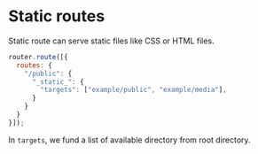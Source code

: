 # Static routes

Static route can serve static files like CSS or HTML files.

```javascript
router.route([{
  routes: {
    "/public": {
      "_static_": {
        "targets": ["example/public", "example/media"],
      }
    }
  }
}]);
```

In `targets`, we fund a list of available directory from root directory.